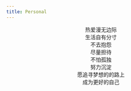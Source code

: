 ```yaml
---
title: Personal
---
```

<center>热爱漫无边际<br/>生活自有分寸<br/>不去抱怨<br/>尽量担待<br/>不怕孤独<br/>努力沉淀<br/>愿追寻梦想的的路上<br/>成为更好的自己</center>


